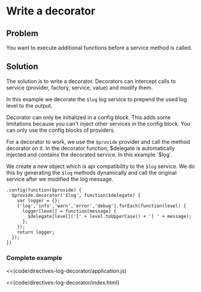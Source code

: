 # Write a decorator

## Problem

You want to execute additional functions before a service method is called.

## Solution

The solution is to write a decorator. Decorators can intercept calls to service (provider, factory, service,
value) and modify them.

In this example we decorate the `$log` log service to prepend the used log level to the output.

Decorator can only be initialized in a config block. This adds some limitations because you can't inject other
services in the config block. You can only use the config blocks of providers.

For a decorator to work, we use the `$provide` provider and call the method decorator on it. In the decorator
function, $delegate is automatically injected and contains the decorated service. In this example `$log`.

We create a new object which is api compatibility to the `$log` service. We do this by generating the `$log` methods
dynamically and call the original service after we modified the log message.

    .config(function($provide) {
      $provide.decorator('$log', function($delegate) {
        var logger = {};
        ['log','info','warn','error','debug'].forEach(function(level) {
          logger[level] = function(message) {
            $delegate[level]('[' + level.toUpperCase() + '] ' + message);
          };
        });
        return logger;
      });
    })

### Complete example

<<(code/directives-log-decorator/application.js)

<<(code/directives-log-decorator/index.html)
